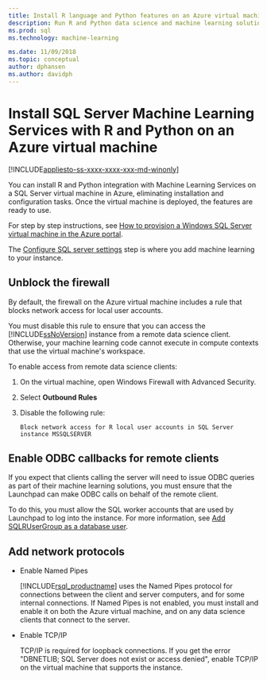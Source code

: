 ```yaml
---
title: Install R language and Python features on an Azure virtual machine - SQL Server Machine Learning Services
description: Run R and Python data science and machine learning solutions on a SQL Server virtual machine in the Azure cloud.
ms.prod: sql
ms.technology: machine-learning

ms.date: 11/09/2018  
ms.topic: conceptual
author: dphansen
ms.author: davidph
---
```

# Install SQL Server Machine Learning Services with R and Python on an Azure virtual machine
[!INCLUDE[appliesto-ss-xxxx-xxxx-xxx-md-winonly](../../includes/appliesto-ss-xxxx-xxxx-xxx-md-winonly.md)]

You can install R and Python integration with Machine Learning Services on a SQL Server virtual machine in Azure, eliminating installation and configuration tasks. Once the virtual machine is deployed, the features are ready to use.
 
For step by step instructions, see [How to provision a Windows SQL Server virtual machine in the Azure portal](https://docs.microsoft.com/azure/virtual-machines/windows/sql/virtual-machines-windows-portal-sql-server-provision).

The [Configure SQL server settings](https://docs.microsoft.com/azure/virtual-machines/windows/sql/virtual-machines-windows-portal-sql-server-provision#3-configure-sql-server-settings) step is where you add machine learning to your instance.

<a name="firewall"></a>

## Unblock the firewall

By default, the firewall on the Azure virtual machine includes a rule that blocks network access for local user accounts.

You must disable this rule to ensure that you can access the [!INCLUDE[ssNoVersion](../../includes/ssnoversion-md.md)] instance from a remote data science client.  Otherwise, your machine learning code cannot execute in compute contexts that use the virtual machine's workspace.

To enable access from remote data science clients:

1. On the virtual machine, open Windows Firewall with Advanced Security.
2. Select **Outbound Rules**
3. Disable the following rule:
  
     `Block network access for R local user accounts in SQL Server instance MSSQLSERVER`
  
## Enable ODBC callbacks for remote clients

If you expect that clients calling the server will need to issue ODBC queries as part of their machine learning solutions, you must ensure that the Launchpad can make ODBC calls on behalf of the remote client. 

To do this, you must allow the SQL worker accounts that are used by Launchpad to log into the instance. For more information, see [Add SQLRUserGroup as a database user](../security/create-a-login-for-sqlrusergroup.md).

<a name="network"></a>

## Add network protocols

+ Enable Named Pipes
  
  [!INCLUDE[rsql_productname](../../includes/rsql-productname-md.md)] uses the Named Pipes protocol for connections between the client and server computers, and for some internal connections. If Named Pipes is not enabled, you must install and enable it on both the Azure virtual machine, and on any data science clients that connect to the server.
  
+ Enable TCP/IP

  TCP/IP is required for loopback connections. If you get the error "DBNETLIB; SQL Server does not exist or access denied", enable TCP/IP on the virtual machine that supports the instance.